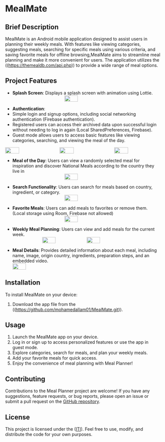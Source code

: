 # MealMate

## Brief Description
MealMate is an Android mobile application designed to assist users in planning their weekly meals. With features like viewing categories, suggesting meals, searching for specific meals using various criteria, and saving favorite meals for offline browsing,MealMate aims to streamline meal planning and make it more convenient for users. The application utilizes the ((https://themealdb.com/api.php)) to provide a wide range of meal options.

## Project Features
- **Splash Screen**: Displays a splash screen with animation using Lottie.
  <div style="display: flex; justify-content: center;">
    <img src="https://i.imgur.com/I4PMM6S.jpeg" width="30%">
</div>


  - **Authentication**:
  - Simple login and signup options, including social networking authentication (Firebase authentication).
  - Registered users can access their archived data upon successful login without needing to log in again (Local SharedPreferences, Firebase).
  - Guest mode allows users to access basic features like viewing categories, searching, and viewing the meal of the day.

<div style="display:flex; justify-content:space-between;">
    <img src="https://i.imgur.com/PryQIaD.jpeg" width="30%">
    <img src="https://i.imgur.com/hkccaNv.jpeg" width="30%">
    <img src="https://i.imgur.com/TUFSBD0.jpeg" width="30%">
</div>

- **Meal of the Day**: Users can view a randomly selected meal for inspiration and discover National Meals according to the country they live in
  <div style="display:flex; justify-content:center">
    <img src="https://i.imgur.com/VlZ1EsN.jpeg" width="30%">
</div>

- **Search Functionality**: Users can search for meals based on country, ingredient, or category.
  <div style="display:flex; justify-content:center">
    <img src="https://i.imgur.com/kkHNE8N.jpeg" width="30%">
</div>

- **Favorite Meals**: Users can add meals to favorites or remove them. (Local storage using Room, Firebase not allowed)
  <div style="display:flex; justify-content:center">
    <img src="https://i.imgur.com/dqPgYJe.jpeg" width="30%">
</div>

- **Weekly Meal Planning**: Users can view and add meals for the current week.
  <div style="display:flex; justify-content:center">
     <img src="https://i.imgur.com/ZHEbkXS.jpeg" width="30%">
    <img src="https://i.imgur.com/98IgoOZ.jpeg" width="30%">
</div>

- **Meal Details**: Provides detailed information about each meal, including name, image, origin country, ingredients, preparation steps, and an embedded video.
   <div style="display:flex; justify-content:space-between;">
    <img src="https://i.imgur.com/WcLTQxt.jpeg" width="30%">
</div>




## Installation
To install MealMate on your device:

1. Download the app file from the ((https://github.com/mohamedallam01/MealMate.git)).


## Usage
1. Launch the MealMate app on your device.
2. Log in or sign up to access personalized features or use the app in guest mode.
3. Explore categories, search for meals, and plan your weekly meals.
4. Add your favorite meals for quick access.
5. Enjoy the convenience of meal planning with Meal Planner!

## Contributing
Contributions to the Meal Planner project are welcome! If you have any suggestions, feature requests, or bug reports, please open an issue or submit a pull request on the [GitHub repository](https://github.com/mohamedallam01/MealMate.git).

## License
This project is licensed under the ([ITI](https://iti.gov.eg/)). Feel free to use, modify, and distribute the code for your own purposes.
